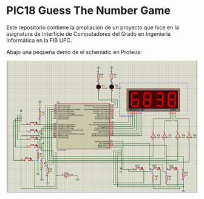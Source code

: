 # PIC18 Guess The Number Game
Este repositorio contiene la ampliación de un proyecto que hice en la asignatura de Interfície de Computadores del Grado en Ingeniería Informática en la FIB UPC.

Abajo una pequeña demo de el schematic en Proteus:


![Demo picture](/images/demo.png)
